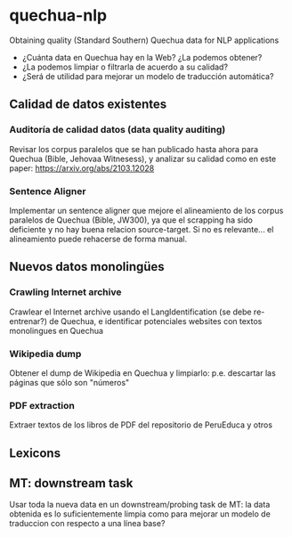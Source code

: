 # quechua-nlp

Obtaining quality (Standard Southern) Quechua data for NLP applications

- ¿Cuánta data en Quechua hay en la Web? ¿La podemos obtener?
- ¿La podemos limpiar o filtrarla de acuerdo a su calidad?
- ¿Será de utilidad para mejorar un modelo de traducción automática?

## Calidad de datos existentes

### Auditoría de calidad datos (data quality auditing)
Revisar los corpus paralelos que se han publicado hasta ahora para Quechua (Bible, Jehovaa Witnesess), y analizar su calidad como en este paper: https://arxiv.org/abs/2103.12028

### Sentence Aligner
Implementar un sentence aligner que mejore el alineamiento de los corpus paralelos de Quechua (Bible, JW300), ya que el scrapping ha sido deficiente y no hay buena relacion source-target. Si no es relevante... el alineamiento puede rehacerse de forma manual.

## Nuevos datos monolingües

### Crawling Internet archive
Crawlear el Internet archive usando el LangIdentification (se debe re-entrenar?) de Quechua, e identificar potenciales websites con textos monolingues en Quechua

### Wikipedia dump
Obtener el dump de Wikipedia en Quechua y limpiarlo: p.e. descartar las páginas que sólo son "números"

### PDF extraction
Extraer textos de los libros de PDF del repositorio de PeruEduca y otros

## Lexicons

## MT: downstream task
Usar toda la nueva data en un downstream/probing task de MT: la data obtenida es lo suficientemente limpia como para mejorar un modelo de traduccion con respecto a una línea base?
